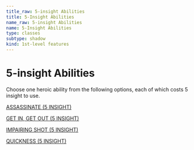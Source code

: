 ```yaml
---
title_raw: 5-insight Abilities
title: 5-Insight Abilities
name_raw: 5-insight Abilities
name: 5-Insight Abilities
type: classes
subtype: shadow
kind: 1st-level features
---
```


# 5-insight Abilities

Choose one heroic ability from the following options, each of which costs 5 insight to use.

[ASSASSINATE (5 INSIGHT)](<./Assassinate%20(5%20INSIGHT).md>)

[GET IN, GET OUT (5 INSIGHT)](<./Get%20In%20Get%20Out%20(5%20INSIGHT).md>)

[IMPAIRING SHOT (5 INSIGHT)](<./Impairing%20Shot%20(5%20INSIGHT).md>)

[QUICKNESS (5 INSIGHT)](<./Quickness%20(5%20INSIGHT).md>)
